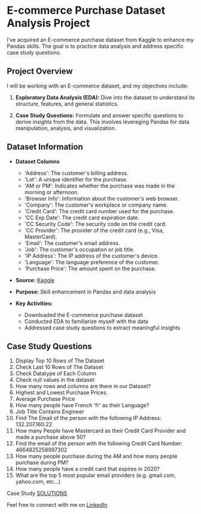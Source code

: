 # E-commerce Purchase Dataset Analysis Project

I've acquired an E-commerce purchase dataset from Kaggle to enhance my Pandas skills. The goal is to practice data analysis and address specific case study questions.

## Project Overview

I will be working with an E-commerce dataset, and my objectives include:

1. **Exploratory Data Analysis (EDA):** Dive into the dataset to understand its structure, features, and general statistics.

2. **Case Study Questions:** Formulate and answer specific questions to derive insights from the data. This involves leveraging Pandas for data manipulation, analysis, and visualization.

## Dataset Information
- **Dataset Columns**
  - 'Address': The customer's billing address.
  - 'Lot': A unique identifier for the purchase.
  - 'AM or PM': Indicates whether the purchase was made in the morning or afternoon.
  - 'Browser Info': Information about the customer's web browser.
  - 'Company': The customer's workplace or company name.
  - 'Credit Card': The credit card number used for the purchase.
  - 'CC Exp Date': The credit card expiration date.
  - 'CC Security Code': The security code on the credit card.
  - 'CC Provider': The provider of the credit card (e.g., Visa, MasterCard).
  - 'Email': The customer's email address.
  - 'Job': The customer's occupation or job title.
  - 'IP Address': The IP address of the customer's device.
  - 'Language': The language preference of the customer.
  - 'Purchase Price': The amount spent on the purchase.

- **Source:** [Kaggle](https://www.kaggle.com/datasets/utkarsharya/ecommerce-purchases)
- **Purpose:** Skill enhancement in Pandas and data analysis
- **Key Activities:**
  - Downloaded the E-commerce purchase dataset
  - Conducted EDA to familiarize myself with the data
  - Addressed case study questions to extract meaningful insights

## Case Study Questions

1. Display Top 10 Rows of The Dataset
2. Check Last 10 Rows of The Dataset
3. Check Datatype of Each Column
4. Check null values in the dataset
5. How many rows and columns are there in our Dataset? 
6. Highest and Lowest Purchase Prices.
7. Average Purchase Price
8. How many people have French 'fr' as their Language?
9. Job Title Contains Engineer
10. Find The Email of the person with the following IP Address: 132.207.160.22
11. How many People have Mastercard as their Credit Card Provider and made a purchase above 50?
12. Find the email of the person with the following Credit Card Number: 4664825258997302
13. How many people purchase during the AM and how many people purchase during PM?
14. How many people have a credit card that expires in 2020?
15. What are the top 5 most popular email providers (e.g. gmail.com, yahoo.com, etc...) 

Case Study [SOLUTIONS](https://github.com/akshaykumarmondal/pandas_ecommerce_purchase/blob/main/pandas_ecommerce_purchase_analysis/start.ipynb)

Feel free to connect with me on [LinkedIn](https://www.linkedin.com/in/akshay-kumar-mondal-%F0%9F%87%AE%F0%9F%87%B3-b8aba720a/)

